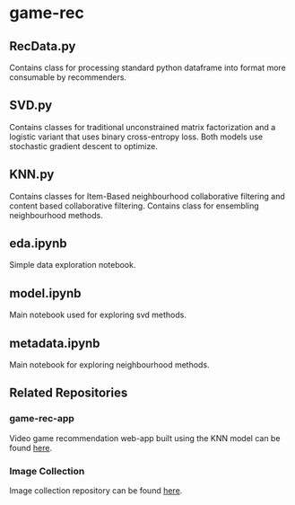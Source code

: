 # game-rec
## RecData.py
Contains class for processing standard python dataframe into format more consumable by recommenders.

## SVD.py
Contains classes for traditional unconstrained matrix factorization and a logistic variant that uses binary cross-entropy loss. Both models use stochastic gradient descent to optimize.

## KNN.py
Contains classes for Item-Based neighbourhood collaborative filtering and content based collaborative filtering. Contains class for ensembling neighbourhood methods.

## eda.ipynb
Simple data exploration notebook.

## model.ipynb
Main notebook used for exploring svd methods.

## metadata.ipynb
Main notebook for exploring neighbourhood methods.

## Related Repositories
### game-rec-app
Video game recommendation web-app built using the KNN model can be found [here](https://github.com/MitchellJC/game-rec-app).

### Image Collection
Image collection repository can be found [here](https://github.com/MitchellJC/game-rec-scrape).
